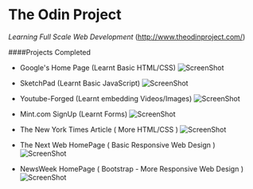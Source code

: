 # The Odin Project
*Learning Full Scale Web Development*
(http://www.theodinproject.com/)

####Projects Completed
- Google's Home Page (Learnt Basic HTML/CSS)
![ScreenShot](https://i.imgur.com/Vf9HjGp.png)

- SketchPad (Learnt Basic JavaScript)
![ScreenShot](http://i.imgur.com/aCBzIc5.png)

- Youtube-Forged (Learnt embedding Videos/Images)
![ScreenShot](http://oi58.tinypic.com/a5hyo.jpg)

- Mint.com SignUp (Learnt Forms)
![ScreenShot](http://oi58.tinypic.com/125262v.jpg)

- The New York Times Article ( More HTML/CSS )
![ScreenShot](http://oi59.tinypic.com/2up955f.jpg)

- The Next Web HomePage ( Basic Responsive Web Design )
![ScreenShot](http://oi65.tinypic.com/fw5dzr.jpg)

- NewsWeek HomePage ( Bootstrap - More Responsive Web Design )
![ScreenShot](http://oi68.tinypic.com/jqmcxu.jpg)